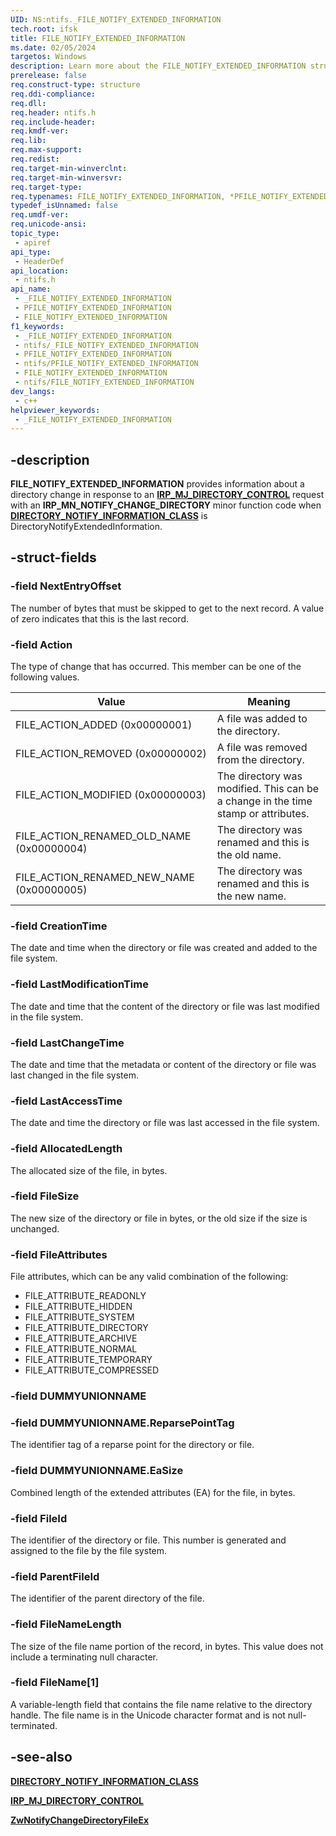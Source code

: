```yaml
---
UID: NS:ntifs._FILE_NOTIFY_EXTENDED_INFORMATION
tech.root: ifsk
title: FILE_NOTIFY_EXTENDED_INFORMATION
ms.date: 02/05/2024
targetos: Windows
description: Learn more about the FILE_NOTIFY_EXTENDED_INFORMATION structure.
prerelease: false
req.construct-type: structure
req.ddi-compliance: 
req.dll: 
req.header: ntifs.h
req.include-header: 
req.kmdf-ver: 
req.lib: 
req.max-support: 
req.redist: 
req.target-min-winverclnt: 
req.target-min-winversvr: 
req.target-type: 
req.typenames: FILE_NOTIFY_EXTENDED_INFORMATION, *PFILE_NOTIFY_EXTENDED_INFORMATION
typedef_isUnnamed: false
req.umdf-ver: 
req.unicode-ansi: 
topic_type:
 - apiref
api_type:
 - HeaderDef
api_location:
 - ntifs.h
api_name:
 - _FILE_NOTIFY_EXTENDED_INFORMATION
 - PFILE_NOTIFY_EXTENDED_INFORMATION
 - FILE_NOTIFY_EXTENDED_INFORMATION
f1_keywords:
 - _FILE_NOTIFY_EXTENDED_INFORMATION
 - ntifs/_FILE_NOTIFY_EXTENDED_INFORMATION
 - PFILE_NOTIFY_EXTENDED_INFORMATION
 - ntifs/PFILE_NOTIFY_EXTENDED_INFORMATION
 - FILE_NOTIFY_EXTENDED_INFORMATION
 - ntifs/FILE_NOTIFY_EXTENDED_INFORMATION
dev_langs:
 - c++
helpviewer_keywords:
 - _FILE_NOTIFY_EXTENDED_INFORMATION
---
```


## -description

**FILE_NOTIFY_EXTENDED_INFORMATION** provides information about a directory change in response to an [**IRP_MJ_DIRECTORY_CONTROL**](/windows-hardware/drivers/ifs/irp-mj-directory-control) request with an **IRP_MN_NOTIFY_CHANGE_DIRECTORY** minor function code when [**DIRECTORY_NOTIFY_INFORMATION_CLASS**](../wdm/ne-wdm-_directory_notify_information_class.md) is DirectoryNotifyExtendedInformation.

## -struct-fields

### -field NextEntryOffset

The number of bytes that must be skipped to get to the next record. A value of zero indicates that this is the last record.

### -field Action

The type of change that has occurred. This member can be one of the following values.

| Value | Meaning |
| ----- | ------- |
| FILE_ACTION_ADDED (0x00000001) | A file was added to the directory. |
| FILE_ACTION_REMOVED (0x00000002) | A file was removed from the directory. |
| FILE_ACTION_MODIFIED (0x00000003) | The directory was modified. This can be a change in the time stamp or attributes. |
| FILE_ACTION_RENAMED_OLD_NAME (0x00000004) | The directory was renamed and this is the old name. |
| FILE_ACTION_RENAMED_NEW_NAME (0x00000005) | The directory was renamed and this is the new name. |

### -field CreationTime

The date and time when the directory or file was created and added to the file system.

### -field LastModificationTime

The date and time that the content of the directory or file was last modified in the file system.

### -field LastChangeTime

The date and time that the metadata or content of the directory or file was last changed in the file system.

### -field LastAccessTime

The date and time the directory or file was last accessed in the file system.

### -field AllocatedLength

The allocated size of the file, in bytes.

### -field FileSize

The new size of the directory or file in bytes, or the old size if the size is unchanged.

### -field FileAttributes

File attributes, which can be any valid combination of the following:

* FILE_ATTRIBUTE_READONLY
* FILE_ATTRIBUTE_HIDDEN
* FILE_ATTRIBUTE_SYSTEM
* FILE_ATTRIBUTE_DIRECTORY
* FILE_ATTRIBUTE_ARCHIVE
* FILE_ATTRIBUTE_NORMAL
* FILE_ATTRIBUTE_TEMPORARY
* FILE_ATTRIBUTE_COMPRESSED

### -field DUMMYUNIONNAME

### -field DUMMYUNIONNAME.ReparsePointTag

The identifier tag of a reparse point for the directory or file.

### -field DUMMYUNIONNAME.EaSize

Combined length of the extended attributes (EA) for the file, in bytes.

### -field FileId

The identifier of the directory or file. This number is generated and assigned to the file by the file system.

### -field ParentFileId

The identifier of the parent directory of the file.

### -field FileNameLength

The size of the file name portion of the record, in bytes. This value does not include a terminating null character.

### -field FileName[1]

A variable-length field that contains the file name relative to the directory handle. The file name is in the Unicode character format and is not null-terminated.

## -see-also

[**DIRECTORY_NOTIFY_INFORMATION_CLASS**](../wdm/ne-wdm-_directory_notify_information_class.md)

[**IRP_MJ_DIRECTORY_CONTROL**](/windows-hardware/drivers/ifs/irp-mj-directory-control)

[**ZwNotifyChangeDirectoryFileEx**](/previous-versions/mt812581(v=vs.85))
